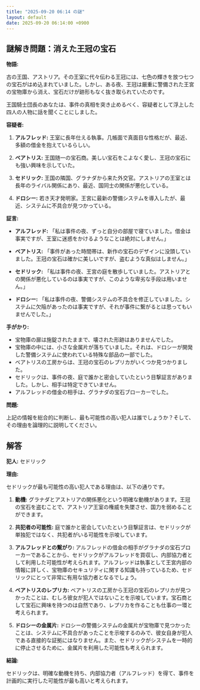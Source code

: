 ```yaml
---
title: "2025-09-20 06:14 の謎"
layout: default
date: 2025-09-20 06:14:00 +0900
---
```

## 謎解き問題：消えた王冠の宝石

**物語:**

古の王国、アストリア。その王室に代々伝わる王冠には、七色の輝きを放つ七つの宝石がはめ込まれていました。しかし、ある夜、王冠は厳重に警備された王宮の宝物庫から消え、宝石だけが跡形もなく抜き取られていたのです。

王国騎士団長のあなたは、事件の真相を突き止めるべく、容疑者として浮上した四人の人物に話を聞くことにしました。

**容疑者:**

1.  **アルフレッド:** 王室に長年仕える執事。几帳面で真面目な性格だが、最近、多額の借金を抱えているらしい。

2.  **ベアトリス:** 王国随一の宝石商。美しい宝石をこよなく愛し、王冠の宝石にも強い興味を示していた。

3.  **セドリック:** 王国の隣国、グラナダから来た外交官。アストリアの王室とは長年のライバル関係にあり、最近、国同士の関係が悪化している。

4.  **ドロシー:** 若き天才発明家。王宮に最新の警備システムを導入したが、最近、システムに不具合が見つかっている。

**証言:**

*   **アルフレッド:** 「私は事件の夜、ずっと自分の部屋で寝ていました。借金は事実ですが、王室に迷惑をかけるようなことは絶対にしません。」

*   **ベアトリス:** 「事件があった時間帯は、新作の宝石のデザインに没頭していました。王冠の宝石は確かに美しいですが、盗むような真似はしません。」

*   **セドリック:** 「私は事件の夜、王宮の庭を散歩していました。アストリアとの関係が悪化しているのは事実ですが、このような卑劣な手段は用いません。」

*   **ドロシー:** 「私は事件の夜、警備システムの不具合を修正していました。システムに欠陥があったのは事実ですが、それが事件に繋がるとは思ってもいませんでした。」

**手がかり:**

*   宝物庫の扉は施錠されたままで、壊された形跡はありませんでした。
*   宝物庫の中には、小さな金属片が落ちていました。それは、ドロシーが開発した警備システムに使われている特殊な部品の一部でした。
*   ベアトリスの工房からは、王冠の宝石のレプリカがいくつか見つかりました。
*   セドリックは、事件の夜、庭で誰かと密会していたという目撃証言がありました。しかし、相手は特定できていません。
*   アルフレッドの借金の相手は、グラナダの宝石ブローカーでした。

**問題:**

上記の情報を総合的に判断し、最も可能性の高い犯人は誰でしょうか？そして、その理由を論理的に説明してください。

## 解答

**犯人:** セドリック

**理由:**

セドリックが最も可能性の高い犯人である理由は、以下の通りです。

1.  **動機:** グラナダとアストリアの関係悪化という明確な動機があります。王冠の宝石を盗むことで、アストリア王室の権威を失墜させ、国力を弱めることができます。

2.  **共犯者の可能性:** 庭で誰かと密会していたという目撃証言は、セドリックが単独犯ではなく、共犯者がいる可能性を示唆しています。

3.  **アルフレッドとの繋がり:** アルフレッドの借金の相手がグラナダの宝石ブローカーであることから、セドリックがアルフレッドを買収し、内部協力者として利用した可能性が考えられます。アルフレッドは執事として王宮内部の情報に詳しく、宝物庫のセキュリティに関する知識も持っているため、セドリックにとって非常に有用な協力者となるでしょう。

4.  **ベアトリスのレプリカ:** ベアトリスの工房から王冠の宝石のレプリカが見つかったことは、むしろ彼女が犯人ではないことを示唆しています。宝石商として宝石に興味を持つのは自然であり、レプリカを作ることも仕事の一環と考えられます。

5.  **ドロシーの金属片:** ドロシーの警備システムの金属片が宝物庫で見つかったことは、システムに不具合があったことを示唆するのみで、彼女自身が犯人である直接的な証拠にはなりません。また、セドリックがシステムを一時的に停止させるために、金属片を利用した可能性も考えられます。

**結論:**

セドリックは、明確な動機を持ち、内部協力者（アルフレッド）を得て、事件を計画的に実行した可能性が最も高いと考えられます。
